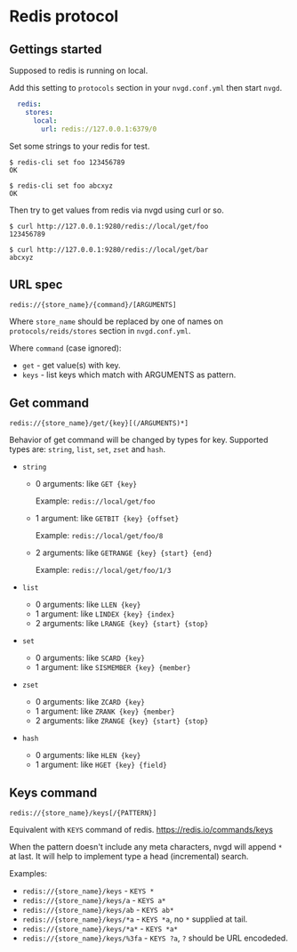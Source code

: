 # Redis protocol

## Gettings started

Supposed to redis is running on local.

Add this setting to `protocols` section in your `nvgd.conf.yml` then start
`nvgd`.

```yaml
  redis:
    stores:
      local:
        url: redis://127.0.0.1:6379/0
```

Set some strings to your redis for test.

```console
$ redis-cli set foo 123456789
OK

$ redis-cli set foo abcxyz
OK
```

Then try to get values from redis via nvgd using curl or so.

```console
$ curl http://127.0.0.1:9280/redis://local/get/foo
123456789

$ curl http://127.0.0.1:9280/redis://local/get/bar
abcxyz
```

## URL spec

    redis://{store_name}/{command}/[ARGUMENTS]

Where `store_name` should be replaced by one of names on
`protocols/reids/stores` section in `nvgd.conf.yml`.

Where `command` (case ignored):

*   `get` - get value(s) with key.
*   `keys` - list keys which match with ARGUMENTS as pattern.

## Get command

    redis://{store_name}/get/{key}[(/ARGUMENTS)*]

Behavior of get command will be changed by types for key. Supported types are:
`string`, `list`, `set`, `zset` and `hash`.

*   `string`
    *   0 arguments: like `GET {key}`

        Example: `redis://local/get/foo`

    *   1 argument: like `GETBIT {key} {offset}`

        Example: `redis://local/get/foo/8`

    *   2 arguments: like `GETRANGE {key} {start} {end}`

        Example: `redis://local/get/foo/1/3`

*   `list`
    *   0 arguments: like `LLEN {key}`
    *   1 argument: like `LINDEX {key} {index}`
    *   2 arguments: like `LRANGE {key} {start} {stop}`
*   `set`
    *   0 arguments: like `SCARD {key}`
    *   1 argument: like `SISMEMBER {key} {member}`
*   `zset`
    *   0 arguments: like `ZCARD {key}`
    *   1 argument: like `ZRANK {key} {member}`
    *   2 arguments: like `ZRANGE {key} {start} {stop}`
*   `hash`
    *   0 arguments: like `HLEN {key}`
    *   1 argument: like `HGET {key} {field}`

## Keys command

    redis://{store_name}/keys[/{PATTERN}]

Equivalent with `KEYS` command of redis.
<https://redis.io/commands/keys>

When the pattern doesn't include any meta characters, nvgd will append `*` at
last. It will help to implement type a head (incremental) search.

Examples:

* `redis://{store_name}/keys` - `KEYS *`
* `redis://{store_name}/keys/a` - `KEYS a*`
* `redis://{store_name}/keys/ab` - `KEYS ab*`
* `redis://{store_name}/keys/*a` - `KEYS *a`, no `*` supplied at tail.
* `redis://{store_name}/keys/*a*` - `KEYS *a*`
* `redis://{store_name}/keys/%3fa` - `KEYS ?a`, `?` should be URL encodeded.
